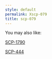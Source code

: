 ```yaml
---
style: default
permalink: Xscp-079
title: scp-079
---
```

You may also like:

[SCP-1790](http://scp-wiki.net/scp-1790)

[SCP-444](http://scp-wiki.net/scp-444)
